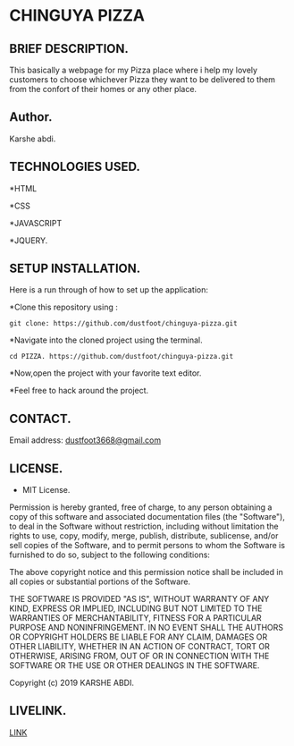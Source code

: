 # CHINGUYA PIZZA

## BRIEF DESCRIPTION.

This basically a webpage for my Pizza place where i help my lovely customers to choose whichever Pizza they want to be delivered to them from the confort of their homes or any other place.

## Author.

Karshe abdi.

## TECHNOLOGIES USED.

\*HTML

\*CSS

\*JAVASCRIPT

\*JQUERY.

## SETUP INSTALLATION.

Here is a run through of how to set up the application:

\*Clone this repository using :

    git clone: https://github.com/dustfoot/chinguya-pizza.git

\*Navigate into the cloned project using the terminal.

    cd PIZZA. https://github.com/dustfoot/chinguya-pizza.git

\*Now,open the project with your favorite text editor.

\*Feel free to hack around the project.

## CONTACT.

Email address: dustfoot3668@gmail.com

## LICENSE.

- MIT License.

Permission is hereby granted, free of charge, to any person obtaining a copy of this software and associated documentation files (the "Software"), to deal in the Software without restriction, including without limitation the rights to use, copy, modify, merge, publish, distribute, sublicense, and/or sell copies of the Software, and to permit persons to whom the Software is furnished to do so, subject to the following conditions:

The above copyright notice and this permission notice shall be included in all copies or substantial portions of the Software.

THE SOFTWARE IS PROVIDED "AS IS", WITHOUT WARRANTY OF ANY KIND, EXPRESS OR IMPLIED, INCLUDING BUT NOT LIMITED TO THE WARRANTIES OF MERCHANTABILITY, FITNESS FOR A PARTICULAR PURPOSE AND NONINFRINGEMENT. IN NO EVENT SHALL THE AUTHORS OR COPYRIGHT HOLDERS BE LIABLE FOR ANY CLAIM, DAMAGES OR OTHER LIABILITY, WHETHER IN AN ACTION OF CONTRACT, TORT OR OTHERWISE, ARISING FROM, OUT OF OR IN CONNECTION WITH THE SOFTWARE OR THE USE OR OTHER DEALINGS IN THE SOFTWARE.

Copyright (c) 2019 KARSHE ABDI.

## LIVELINK.

[LINK](https://dustfoot.github.io/chinguya-pizza/)

